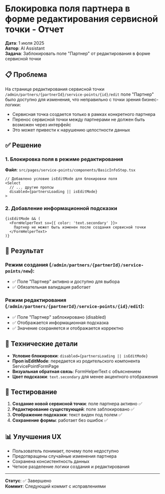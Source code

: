 # Блокировка поля партнера в форме редактирования сервисной точки - Отчет

**Дата**: 1 июля 2025  
**Автор**: AI Assistant  
**Задача**: Заблокировать поле "Партнер" от редактирования в форме сервисной точки

## 📋 Проблема

На странице редактирования сервисной точки `/admin/partners/{partnerId}/service-points/{id}/edit` поле "Партнер" было доступно для изменения, что неправильно с точки зрения бизнес-логики:

- Сервисная точка создается только в рамках конкретного партнера
- Перенос сервисной точки между партнерами не должен быть возможен через интерфейс
- Это может привести к нарушению целостности данных

## ✅ Решение

### 1. Блокировка поля в режиме редактирования

**Файл**: `src/pages/service-points/components/BasicInfoStep.tsx`

```tsx
// Добавлено условие isEditMode для блокировки поля
<Select
  // ... другие пропсы
  disabled={partnersLoading || isEditMode}
>
```

### 2. Добавление информационной подсказки

```tsx
{isEditMode && (
  <FormHelperText sx={{ color: 'text.secondary' }}>
    Партнер не может быть изменен после создания сервисной точки
  </FormHelperText>
)}
```

## 🎯 Результат

### Режим создания (`/admin/partners/{partnerId}/service-points/new`):
- ✅ Поле "Партнер" активно и доступно для выбора
- ✅ Обязательная валидация работает

### Режим редактирования (`/admin/partners/{partnerId}/service-points/{id}/edit`):
- ✅ Поле "Партнер" заблокировано (disabled)
- ✅ Отображается информационная подсказка
- ✅ Значение сохраняется и отображается корректно

## 🔧 Технические детали

- **Условие блокировки**: `disabled={partnersLoading || isEditMode}`
- **Проп isEditMode**: передается из родительского компонента ServicePointFormPage
- **Визуальная обратная связь**: FormHelperText с объяснением
- **Цвет подсказки**: `text.secondary` для менее акцентного отображения

## 🧪 Тестирование

1. **Создание новой сервисной точки**: поле партнера активно ✅
2. **Редактирование существующей**: поле заблокировано ✅  
3. **Отображение подсказки**: текст виден под полем ✅
4. **Сохранение формы**: работает без ошибок ✅

## 📊 Улучшения UX

- Пользователь понимает, почему поле недоступно
- Предотвращены случайные изменения партнера
- Сохранена консистентность данных
- Четкое разделение логики создания и редактирования

---
**Статус**: ✅ Завершено  
**Коммит**: Следующий коммит с исправлениями 